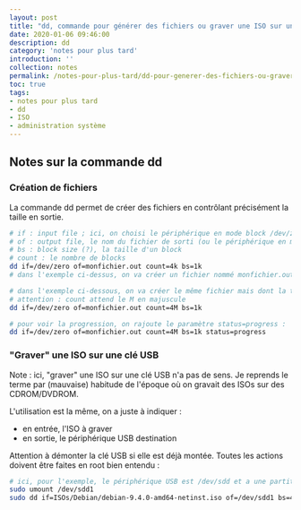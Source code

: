 ```yaml
---
layout: post
title: "dd, commande pour générer des fichiers ou graver une ISO sur une clé USB"
date: 2020-01-06 09:46:00
description: dd
category: 'notes pour plus tard'
introduction: ''
collection: notes
permalink: /notes-pour-plus-tard/dd-pour-generer-des-fichiers-ou-graver-une-ISO-sur-une-cle-USB/
toc: true
tags:
- notes pour plus tard
- dd
- ISO
- administration système
---
```


## Notes sur la commande dd
### Création de fichiers
La commande dd permet de créer des fichiers en contrôlant précisément la taille en sortie.
``` bash
# if : input file ; ici, on choisi le périphérique en mode block /dev/zero qui permet de générer un fichier rempli de zéro
# of : output file, le nom du fichier de sorti (ou le périphérique en mode block)
# bs : block size (?), la taille d'un block
# count : le nombre de blocks
dd if=/dev/zero of=monfichier.out count=4k bs=1k
# dans l'exemple ci-dessus, on va créer un fichier nommé monfichier.out rempli de zéro et dont la taille sera de 4Mo (1ko*4k)

# dans l'exemple ci-dessous, on va créer le même fichier mais dont la taille sera de 4Go
# attention : count attend le M en majuscule
dd if=/dev/zero of=monfichier.out count=4M bs=1k

# pour voir la progression, on rajoute le paramètre status=progress :
dd if=/dev/zero of=monfichier.out count=4M bs=1k status=progress
```

### "Graver" une ISO sur une clé USB
Note : ici, "graver" une ISO sur une clé USB n'a pas de sens. Je reprends le terme par (mauvaise) habitude de l'époque où on gravait des ISOs sur des CDROM/DVDROM.

L'utilisation est la même, on a juste à indiquer :
* en entrée, l'ISO à graver
* en sortie, le périphérique USB destination

Attention à démonter la clé USB si elle est déjà montée. Toutes les actions doivent être faites en root bien entendu :
``` bash
# ici, pour l'exemple, le périphérique USB est /dev/sdd et a une partition /dev/sdd1
sudo umount /dev/sdd1
sudo dd if=ISOs/Debian/debian-9.4.0-amd64-netinst.iso of=/dev/sdd1 bs=4k status=progress
```
